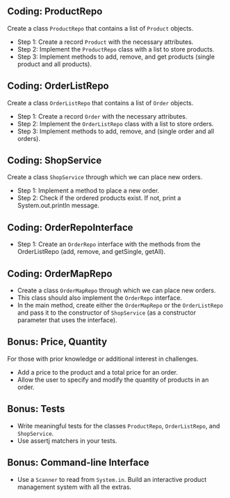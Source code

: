 
## Coding: ProductRepo

Create a class  `ProductRepo`  that contains a list of  `Product`  objects.

-   Step 1: Create a record  `Product`  with the necessary attributes.
-   Step 2: Implement the  `ProductRepo`  class with a list to store products.
-   Step 3: Implement methods to add, remove, and get products (single product and all products).

## [](https://github.com/neuefische/hh-java-24-1-handouts/blob/main/2-Object-orientation/09-Recap-Project/challenges.md#coding-orderlistrepo)Coding: OrderListRepo

Create a class  `OrderListRepo`  that contains a list of  `Order`  objects.

-   Step 1: Create a record  `Order`  with the necessary attributes.
-   Step 2: Implement the  `OrderListRepo`  class with a list to store orders.
-   Step 3: Implement methods to add, remove, and (single order and all orders).

## [](https://github.com/neuefische/hh-java-24-1-handouts/blob/main/2-Object-orientation/09-Recap-Project/challenges.md#coding-shopservice)Coding: ShopService

Create a class  `ShopService`  through which we can place new orders.

-   Step 1: Implement a method to place a new order.
-   Step 2: Check if the ordered products exist. If not, print a System.out.println message.

## [](https://github.com/neuefische/hh-java-24-1-handouts/blob/main/2-Object-orientation/09-Recap-Project/challenges.md#coding-orderrepointerface)Coding: OrderRepoInterface

-   Step 1: Create an  `OrderRepo`  interface with the methods from the OrderListRepo (add, remove, and getSingle, getAll).

## [](https://github.com/neuefische/hh-java-24-1-handouts/blob/main/2-Object-orientation/09-Recap-Project/challenges.md#coding-ordermaprepo)Coding: OrderMapRepo

-   Create a class  `OrderMapRepo`  through which we can place new orders.
-   This class should also implement the  `OrderRepo`  interface.
-   In the main method, create either the  `OrderMapRepo`  or the  `OrderListRepo`  and pass it to the constructor of  `ShopService`  (as a constructor parameter that uses the interface).

## Bonus: Price, Quantity

For those with prior knowledge or additional interest in challenges.

-   Add a price to the product and a total price for an order.
-   Allow the user to specify and modify the quantity of products in an order.

## Bonus: Tests

-   Write meaningful tests for the classes  `ProductRepo`,  `OrderListRepo`, and  `ShopService`.
-   Use assertj matchers in your tests.

## Bonus: Command-line Interface

-   Use a  `Scanner`  to read from  `System.in`. Build an interactive product management system with all the extras.